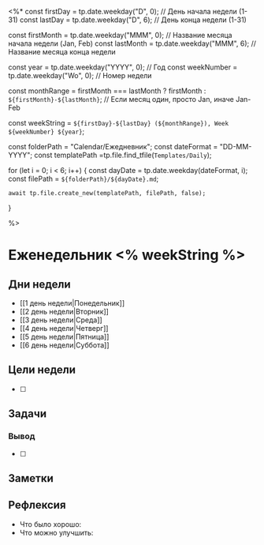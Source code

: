 <%*
const firstDay = tp.date.weekday("D", 0); // День начала недели (1-31)
const lastDay = tp.date.weekday("D", 6); // День конца недели (1-31)

const firstMonth = tp.date.weekday("MMM", 0); // Название месяца начала недели (Jan, Feb)
const lastMonth = tp.date.weekday("MMM", 6); // Название месяца конца недели

const year = tp.date.weekday("YYYY", 0); // Год
const weekNumber = tp.date.weekday("Wo", 0); // Номер недели

const monthRange = firstMonth === lastMonth ? firstMonth : `${firstMonth}-${lastMonth}`; // Если месяц один, просто Jan, иначе Jan-Feb

const weekString = `${firstDay}-${lastDay} (${monthRange}), Week ${weekNumber} ${year}`;





const folderPath = "Calendar/Ежедневник"; 
const dateFormat = "DD-MM-YYYY";
const templatePath =tp.file.find_tfile(`Templates/Daily`);

for (let i = 0; i < 6; i++) {
    const dayDate = tp.date.weekday(dateFormat, i);
    const filePath = `${folderPath}/${dayDate}.md`;
    
    await tp.file.create_new(templatePath, filePath, false);
}

%>

# Еженедельник <% weekString %>
## Дни недели

- [[1 день недели|Понедельник]]
- [[2 день недели|Вторник]]
- [[3 день недели|Среда]]
- [[4 день недели|Четверг]]
- [[5 день недели|Пятница]]
- [[6 день недели|Суббота]]

## Цели недели

- [ ]

## Задачи

### Вывод

- [ ]

## Заметки

## Рефлексия

- Что было хорошо:
- Что можно улучшить: